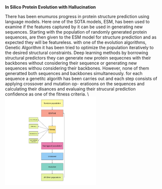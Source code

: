 **In Silico Protein Evolution with Hallucination**


There has been enumuros progress in protein structure prediction using language models. Here one of
the SOTA models, ESM, has been used to examine if the features captured by it can be used in generating new sequences. Starting
with the population of randomly generated protein sequences, are then given to the ESM model for structure
prediction and as expected they will be featureless. with one of the evolution algorithms, Genetic Algorithm it has been
tried to optimize the population iteratively to the desired structural constraints. 
Deep learning methods by borrowing structural predictors they can generate new protein sequecnes with
their backbones without considering their sequence or generating new sequences withou considering their backbones.
However, none of them generatted both sequences and backbones simultaneously.
for each sequence a genetitc algorith has been carries out and each step consists of applying crossover and mutation op-
eratioons on the sequences and calculating their disances and evaluaing their strucural prediction
confidence as one of the fitness criteria.
\\
<img src="Flowchart.jpg" alt="ProteinEvolution" width="300">


